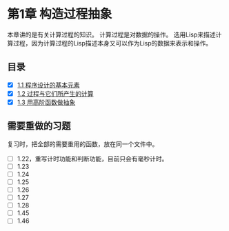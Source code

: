 # 第1章 构造过程抽象

本章讲的是有关计算过程的知识。
计算过程是对数据的操作。
选用Lisp来描述计算过程，因为计算过程的Lisp描述本身又可以作为Lisp的数据来表示和操作。

## 目录
- [x]  [1.1 程序设计的基本元素](./1.1)
- [x]  [1.2 过程与它们所产生的计算](./1.2)
- [x]  [1.3 用高阶函数做抽象](./1.3)

## 需要重做的习题
复习时，把全部的需要重用的函数，放在同一个文件中。
- [ ] 1.22，重写计时功能和判断功能，目前只会有毫秒计时。
- [ ] 1.23
- [ ] 1.24
- [ ] 1.25
- [ ] 1.26
- [ ] 1.27
- [ ] 1.28
- [ ] 1.45
- [ ] 1.46